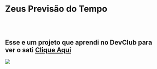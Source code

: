 <h1>Zeus Previsão do Tempo</h1>
<br>
<br>
<h2>Esse e um projeto que aprendi no DevClub para ver o sati
<a href="https://zeusprevisaodotempo.netlify.app">Clique Aqui</a></h2>
<img src="https://github.com/RaphaelCaviliossii/zeus-previs-o-do-tempo/blob/master/assets/zeus%20previs%C3%A3o%20do%20tempo.png?raw=true" />
